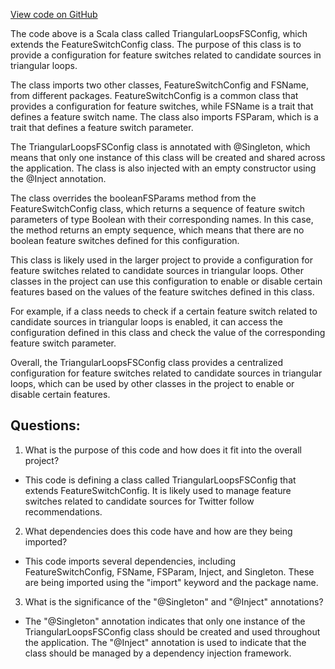 [View code on GitHub](https://github.com/misbahsy/the-algorithm/follow-recommendations-service/common/src/main/scala/com/twitter/follow_recommendations/common/candidate_sources/triangular_loops/TriangularLoopsFSConfig.scala)

The code above is a Scala class called TriangularLoopsFSConfig, which extends the FeatureSwitchConfig class. The purpose of this class is to provide a configuration for feature switches related to candidate sources in triangular loops. 

The class imports two other classes, FeatureSwitchConfig and FSName, from different packages. FeatureSwitchConfig is a common class that provides a configuration for feature switches, while FSName is a trait that defines a feature switch name. The class also imports FSParam, which is a trait that defines a feature switch parameter.

The TriangularLoopsFSConfig class is annotated with @Singleton, which means that only one instance of this class will be created and shared across the application. The class is also injected with an empty constructor using the @Inject annotation.

The class overrides the booleanFSParams method from the FeatureSwitchConfig class, which returns a sequence of feature switch parameters of type Boolean with their corresponding names. In this case, the method returns an empty sequence, which means that there are no boolean feature switches defined for this configuration.

This class is likely used in the larger project to provide a configuration for feature switches related to candidate sources in triangular loops. Other classes in the project can use this configuration to enable or disable certain features based on the values of the feature switches defined in this class. 

For example, if a class needs to check if a certain feature switch related to candidate sources in triangular loops is enabled, it can access the configuration defined in this class and check the value of the corresponding feature switch parameter. 

Overall, the TriangularLoopsFSConfig class provides a centralized configuration for feature switches related to candidate sources in triangular loops, which can be used by other classes in the project to enable or disable certain features.
## Questions: 
 1. What is the purpose of this code and how does it fit into the overall project?
- This code is defining a class called TriangularLoopsFSConfig that extends FeatureSwitchConfig. It is likely used to manage feature switches related to candidate sources for Twitter follow recommendations.

2. What dependencies does this code have and how are they being imported?
- This code imports several dependencies, including FeatureSwitchConfig, FSName, FSParam, Inject, and Singleton. These are being imported using the "import" keyword and the package name.

3. What is the significance of the "@Singleton" and "@Inject" annotations?
- The "@Singleton" annotation indicates that only one instance of the TriangularLoopsFSConfig class should be created and used throughout the application. The "@Inject" annotation is used to indicate that the class should be managed by a dependency injection framework.